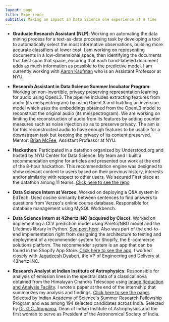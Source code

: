 ```yaml
---
layout: page
title: Experience
subtitle: Making an impact in Data Science one experience at a time
---
```


+ **Graduate Research Assistant (NLP)**: Working on automating the data mining process for a text-as-data processing task by developing a tool to automatically select the most informative observations, building more accurate classifiers at lower cost. I am working on representing documents in a low-dimensional space, then identifying the documents that best span that space, ensuring that each hand-labeled document adds as much information as possible to the predictive model. I am currently working with [Aaron Kaufman](http://www.aaronrkaufman.com/) who is an Assistant Professor at NYU.


+ **Research Assistant in Data Science Summer Incubator Program**: Working on non-invertible, privacy preserving representation learning for audio using OpenL3. The pipeline includes extracting features from audio (its melspectrogram) by using OpenL3 and building an inversion model which uses the embeddings obtained from the OpenL3 model to reconstruct the original audio (its melspectrogram). We are working on limiting the reconstruction of audio from its features by adding counter measures such as noise injection so as to preserve privacy. The aim is for this reconstructed audio to have enough features to be usable for a downstream task but keeping the privacy of its content preserved. Mentor: [Brian McFee](https://brianmcfee.net/), Assistant Professor at NYU.


+ **Hackathon**: Participated in a datathon organized by Understood.org and hosted by NYU Center for Data Science. My team and I built a recommendation engine for articles and presented our work at the end of the 8-hour hackathon. This recommendation engine was designed to show relevant content to users based on their previous history, interests and/or similarity with respect to other users. We secured First place at the datathon among 11 teams. [Click here to see the repo](https://github.com/anushapatil5/datathon_2020)


+ **Data Science Intern at Verzeo**: Worked on deploying a Q&A system in EdTech. Used cosine similarity between sentences to find answers to questions from Verzeo's online course database. Responsible for database management using MySQL Workbench.


+ **Data Science Intern at 42hertz INC (acquired by Cisco)**: Worked on implementing a CLV prediction model using Pareto/NBD model and the Lifetimes library in Python. [See post here](https://anushapatil5.github.io/2020-07-09-cltv/). Also was part of the end-to-end implementation right from designing the architecture to testing and deployment of a recommender system for Shopify, the E-commerce solutions platform. The recommender system is an app that can be found in the Shopify App Store. [Click here to see the app](https://apps.shopify.com/kraken?surface_detail=kraken+recommends&surface_inter_position=1&surface_intra_position=4&surface_type=search). I worked closely with [Jagadeesh Dyaberi](https://www.linkedin.com/in/jagadeesh-dyaberi-4a87951/), the VP of Engineering and Delivery at 42hertz INC.


+ **Research Analyst at Indian Institute of Astrophysics**: Responsible for analysis of emission lines in the spectral data of a classical nova obtained from the Himalayan Chandra Telescope using [Image Reduction and Analysis Facility](https://github.com/iraf-community/iraf). I wrote a paper at the end of the internship that summarizes my analysis and findings. [Click here to see the paper](https://github.com/anushapatil5/SpectralAnalysis). Selected by Indian Academy of Science's Summer Research Fellowship Program and was among 194 selected candidates across India. Selected by [Dr. G.C. Anupama](https://en.wikipedia.org/wiki/G._C._Anupama), Dean of Indian Institute of Astrophysics and the first woman to serve as President of the Astronomical Society of India. 

